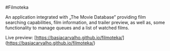 #Filmoteka

An application integrated with „The Movie Database” providing film searching capabilities, film information, and trailer preview, as well as, some functionality to manage queues and a list of watched films.

Live preview: [https://basiacarvalho.github.io/filmoteka/] (https://basiacarvalho.github.io/filmoteka/)